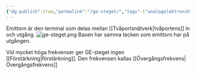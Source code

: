 ```yaml
---
{"dg-publish":true,"permalink":"/ge-steget/","tags":["analogelektronik"]}
---
```


Emittorn är den terminal som delas mellan [[Tvåportsnätverk\|tvåportens]] in och utgång. 
![ge-steget.png](/img/user/images/ge-steget.png)
Basen har samma tecken som emittorn har på utgången.

Vid mycket höga frekvenser ger GE-steget ingen [[Förstärkning\|förstärkning]]. Den frekvensen kallas [[Övergångsfrekvens\|Övergångsfrekvens]]

